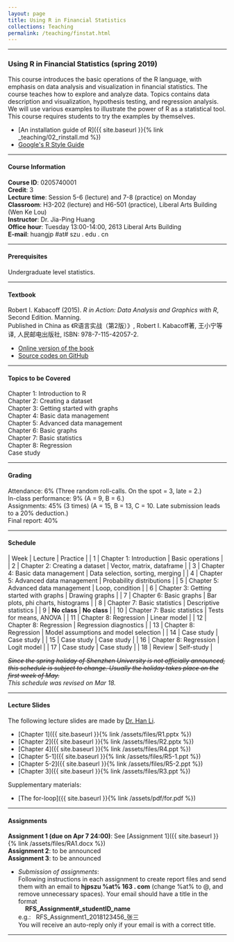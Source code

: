 ```yaml
---
layout: page
title: Using R in Financial Statistics
collections: Teaching
permalink: /teaching/finstat.html
---
```


---
### Using R in Financial Statistics (spring 2019)

This course introduces the basic operations of the R language, with emphasis on data analysis and visualization in financial statistics. The course teaches how to explore and analyze data. Topics contains data description and visualization, hypothesis testing, and regression analysis. We will use various examples to illustrate the power of R as a statistical tool. This course requires students to try the examples by themselves.

* [An installation guide of R]({{ site.baseurl }}{% link _teaching/02_rinstall.md %})   
* [Google's R Style Guide](https://google.github.io/styleguide/Rguide.xml)   

---
#### Course Information

**Course ID**: 0205740001   
**Credit**: 3      
**Lecture time**: Session 5-6 (lecture) and 7-8 (practice) on Monday    
**Classroom**: H3-202 (lecture) and H6-501 (practice), Liberal Arts Building (Wen Ke Lou)   
**Instructor**: Dr. Jia-Ping Huang   
**Office hour**: Tuesday 13:00-14:00, 2613 Liberal Arts Building    
**E-mail**: huangjp #at# szu . edu . cn

---
#### Prerequisites

Undergraduate level statistics.

---
#### Textbook

Robert I. Kabacoff (2015). *R in Action: Data Analysis and Graphics with R*, Second Edition. Manning.   
Published in China as 《R语言实战（第2版）》, Robert I. Kabacoff著, 王小宁等译, 人民邮电出版社, ISBN: 978-7-115-42057-2.

* [Online version of the book](https://www.manning.com/books/r-in-action-second-edition)   
* [Source codes on GitHub](https://github.com/kabacoff/RiA2)

---
#### Topics to be Covered

Chapter 1: Introduction to R     
Chapter 2: Creating a dataset   
Chapter 3: Getting started with graphs    
Chapter 4: Basic data management   
Chapter 5: Advanced data management   
Chapter 6: Basic graphs   
Chapter 7: Basic statistics   
Chapter 8: Regression   
Case study   

---
#### Grading

Attendance: 6% (Three random roll-calls. On the spot = 3, late = 2.)     
In-class performance: 9% (A = 9, B = 6.)   
Assignments: 45% (3 times) (A = 15, B = 13, C = 10. Late submission leads to a 20% deduction.)     
Final report: 40%   

---
#### Schedule

| Week | Lecture | Practice |
| 1 | Chapter 1: Introduction | Basic operations |
| 2 | Chapter 2: Creating a dataset | Vector, matrix, dataframe |
| 3 | Chapter 4: Basic data management | Data selection, sorting, merging |
| 4 | Chapter 5: Advanced data management | Probability distributions |
| 5 | Chapter 5: Advanced data management | Loop, condition |
| 6 | Chapter 3: Getting started with graphs | Drawing graphs |
| 7 | Chapter 6: Basic graphs | Bar plots, phi charts, histograms |
| 8 | Chapter 7: Basic statistics | Descriptive statistics |
| 9 | **No class** | **No class** |
| 10 | Chapter 7: Basic statistics | Tests for means, ANOVA |
| 11 | Chapter 8: Regression | Linear model |
| 12 | Chapter 8: Regression | Regression diagnostics |
| 13 | Chapter 8: Regression | Model assumptions and model selection |
| 14 | Case study | Case study |
| 15 | Case study | Case study |
| 16 | Chapter 8: Regression | Logit model |
| 17 | Case study | Case study |
| 18 | Review | Self-study |

~~*Since the spring holiday of Shenzhen University is not officially announced, this schedule is subject to change. Usually the holiday takes place on the first week of May.*~~   
*This schedule was revised on Mar 18.*

---
#### Lecture Slides

The following lecture slides are made by [Dr. Han Li](http://bs.szu.edu.cn/?Teacher82/139.html).

* [Chapter 1]({{ site.baseurl }}{% link /assets/files/R1.pptx %})
* [Chapter 2]({{ site.baseurl }}{% link /assets/files/R2.pptx %})
* [Chapter 4]({{ site.baseurl }}{% link /assets/files/R4.ppt %})
* [Chapter 5-1]({{ site.baseurl }}{% link /assets/files/R5-1.ppt %})
* [Chapter 5-2]({{ site.baseurl }}{% link /assets/files/R5-2.ppt %})   
* [Chapter 3]({{ site.baseurl }}{% link /assets/files/R3.ppt %})   

Supplementary materials:

* [The for-loop]({{ site.baseurl }}{% link /assets/pdf/for.pdf %})


---
#### Assignments

**Assignment 1 (due on Apr 7 24:00)**: See [Assignment 1]({{ site.baseurl }}{% link /assets/files/RA1.docx %})    
**Assignment 2**: to be announced    
**Assignment 3**: to be announced        

* *Submission of assignments*:   
  Following instructions in each assignment to create report files and send them with an email to **hjpszu %at% 163 . com** (change %at% to @, and remove unnecessary spaces). Your email should have a title in the format   
  &nbsp; &nbsp; **RFS_Assignment#_studentID_name**   
  e.g.: &nbsp; RFS_Assignment1_2018123456_张三   
  You will receive an auto-reply only if your email is with a correct title.

---
